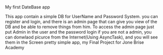 My first DateBase app

This app contain a simple DB for UserName and Password System.
you can register and login, and there is an admin page that can give you view of the DB and be able to remove things from him.
To access the admin page just put Admin in the user and the password login
if you are not a admin, you can donwlaod picurce from the Internet(Using AsyncTask), and you will see them in the Screen
pretty simple app, my Final Project for Jone Brise Academy
